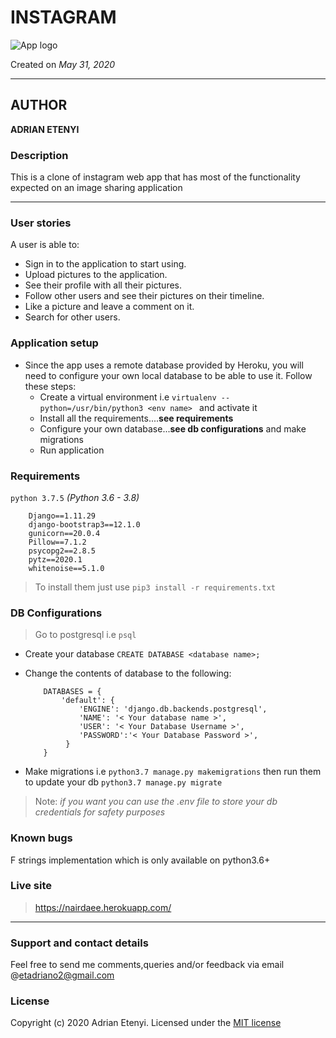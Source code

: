 # INSTAGRAM
![App logo](https://www.logopik.com/wp-content/uploads/edd/2018/06/New-Instagram-logo-vector-black-and-white-free-download.png)


Created on _May 31, 2020_

---

## AUTHOR

__ADRIAN ETENYI__

### Description

This is a clone of instagram web app that has most of the functionality expected on an image sharing application

___

### User stories

A user is able to:

* Sign in to the application to start using.
* Upload pictures to the application.
* See their profile with all their pictures.
* Follow other users and see their pictures on their timeline.
* Like a picture and leave a comment on it.
* Search for other users.

### Application setup

* Since the app uses a remote database provided by Heroku, you will need to configure your own local database  to be able to use it. Follow these steps:
    * Create a virtual environment i.e `virtualenv --python=/usr/bin/python3 <env name> ` and activate it
    * Install all the requirements....__see requirements__
    * Configure your own database...__see db configurations__ and make migrations
    * Run application



### Requirements

`python 3.7.5` _(Python 3.6 - 3.8)_

```
    Django==1.11.29
    django-bootstrap3==12.1.0
    gunicorn==20.0.4
    Pillow==7.1.2
    psycopg2==2.8.5
    pytz==2020.1
    whitenoise==5.1.0
```

> To install them just use `pip3 install -r requirements.txt`

### DB Configurations

> Go to postgresql i.e `psql`
 * Create your database `CREATE DATABASE <database name>;`

* Change the contents of database to the following:
    ```
        DATABASES = {
            'default': {
                'ENGINE': 'django.db.backends.postgresql',
                'NAME': '< Your database name >',
                'USER': '< Your Database Username >',
                'PASSWORD':'< Your Database Password >',
             }
        }
    ```

* Make migrations i.e `python3.7 manage.py makemigrations` then run them to update your db `python3.7 manage.py migrate`

> Note: _if you want you can use the .env file to store your db credentials for safety purposes_

### Known bugs

F strings implementation which is only available on python3.6+

### Live site

> https://nairdaee.herokuapp.com/

---

### Support and contact details

Feel free to send me comments,queries and/or feedback via email @etadriano2@gmail.com

### License

Copyright (c) 2020 Adrian Etenyi.
Licensed under the [MIT license](LICENSE)
